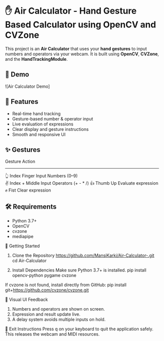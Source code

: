 # ✋ Air Calculator - Hand Gesture Based Calculator using OpenCV and CVZone

This project is an **Air Calculator** that uses your **hand gestures** to input numbers and operators via your webcam. It is built using **OpenCV**, **CVZone**, and the **HandTrackingModule**.

## 📸 Demo

![Air Calculator Demo] <!-- Replace with your own demo GIF or screenshot -->

## 🚀 Features

- Real-time hand tracking
- Gesture-based number & operator input
- Live evaluation of expressions
- Clear display and gesture instructions
- Smooth and responsive UI

## ✨ Gestures

 Gesture             Action                     
----------------    ----------------------------
 👆 Index Finger    Input Numbers (0–9)        
 ✌️ Index + Middle  Input Operators (+ - * /) 
 👍 Thumb Up        Evaluate expression        
 ✊ Fist            Clear expression           

## 🛠️ Requirements

- Python 3.7+
- OpenCV
- cvzone
- mediapipe

🚀 Getting Started
1. Clone the Repository
   https://github.com/MansiKarki/Air-Calculator-.git
   cd Air-Calculator

3. Install Dependencies
Make sure Python 3.7+ is installed.
   pip install opencv-python pygame cvzone

If cvzone is not found, install directly from GitHub:
   pip install git+https://github.com/cvzone/cvzone.git


🎯 Visual UI Feedback
1. Numbers and operators are shown on screen.
2. Expression and result update live.
3. A delay system avoids multiple inputs on hold.

🛑 Exit Instructions
Press q on your keyboard to quit the application safely.
This releases the webcam and MIDI resources.


